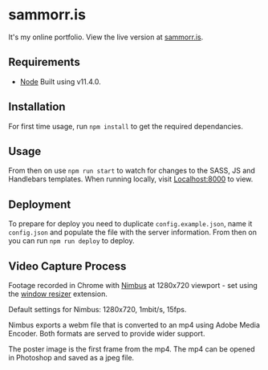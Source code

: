 sammorr.is
==========

It's my online portfolio. View the live version at [sammorr.is](http://www.sammorr.is).

## Requirements

* [Node](https://nodejs.org/en/) Built using v11.4.0.

## Installation

For first time usage, run `npm install` to get the required dependancies.

## Usage

From then on use `npm run start` to watch for changes to the SASS, JS and Handlebars templates. When running locally, visit [Localhost:8000](http://localhost:8000) to view.

## Deployment

To prepare for deploy you need to duplicate `config.example.json`, name it `config.json` and populate the file with the server information. From then on you can run `npm run deploy` to deploy.

## Video Capture Process

Footage recorded in Chrome with [Nimbus](https://chrome.google.com/webstore/detail/nimbus-screenshot-screen/bpconcjcammlapcogcnnelfmaeghhagj?hl=en) at 1280x720 viewport - set using the [window resizer](https://chrome.google.com/webstore/detail/window-resizer/kkelicaakdanhinjdeammmilcgefonfh) extension.

Default settings for Nimbus: 1280x720, 1mbit/s, 15fps.

Nimbus exports a webm file that is converted to an mp4 using Adobe Media Encoder. Both formats are served to provide wider support.

The poster image is the first frame from the mp4. The mp4 can be opened in Photoshop and saved as a jpeg file.
